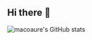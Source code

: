 ## Hi there 👋

![macoaure's GitHub stats](https://github-readme-stats.vercel.app/api?username=macoaure&show_icons=true&theme=transparent)
